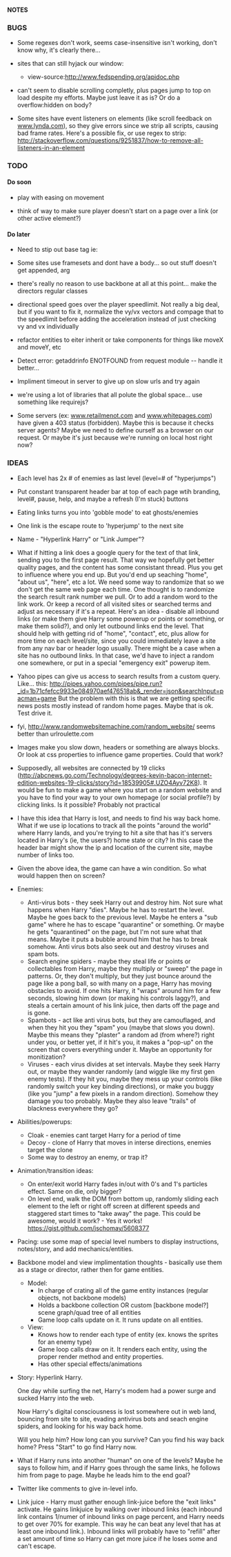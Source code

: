 #### NOTES



### BUGS

- Some regexes don't work, seems case-insensitive isn't working, don't know why, it's clearly there...

- sites that can still hyjack our window:
  - view-source:http://www.fedspending.org/apidoc.php

- can't seem to disable scrolling completly, plus pages jump to top on load despite my efforts.  Maybe just leave it as is?  Or do a overflow:hidden on body?

- Some sites have event listeners on elements (like scroll feedback on www.lynda.com), so they give errors since we strip all scripts, causing bad frame rates.  Here's a possible fix, or use regex to strip: http://stackoverflow.com/questions/9251837/how-to-remove-all-listeners-in-an-element




### TODO

#### Do soon

- play with easing on movement

- think of way to make sure player doesn't start on a page over a link (or other active element?)

#### Do later

- Need to stip out base tag ie: <base href="http://www.univ-paris1.fr/">

- Some sites use framesets and dont have a body... so out stuff doesn't get appended, arg

- there's really no reason to use backbone at all at this point... make the directors regular classes

- directional speed goes over the player speedlimit.  Not really a big deal, but if you want to fix it, normalize the vy/vx vectors and compage that to the speedlimit before adding the acceleration instead of just checking vy and vx individually

- refactor entities to eiter inherit or take components for things like moveX and moveY, etc

- Detect error: getaddrinfo ENOTFOUND from request module -- handle it better...

- Impliment timeout in server to give up on slow urls and try again 

- we're using a lot of libraries that all polute the global space... use something like requirejs?

- Some servers (ex: www.retailmenot.com and www.whitepages.com) have given a 403 status (forbidden).  Maybe this is because it checks server agents?  Maybe we need to define ourself as a browser on our request.  Or maybe it's just because we're running on local host right now?




### IDEAS

- Each level has 2x # of enemies as last level (level=# of "hyperjumps")

- Put constant transparent header bar at top of each page wtih branding, level#, pause, help, and maybe a refresh (I'm stuck) buttons

- Eating links turns you into 'gobble mode' to eat ghosts/enemies

- One link is the escape route to 'hyperjump' to the next site

- Name - "Hyperlink Harry" or "Link Jumper"?

- What if hitting a link does a google query for the text of that link, sending you to the first page result.  That way we hopefully get better quality pages, and the content has some consistant thread.  Plus you get to influence where you end up.  But you'd end up seaching "home", "about us", "here", etc a lot.  We need some way to randomize that so we don't get the same web page each time.  One thought is to randomize the search result rank number we pull.  Or to add a random word to the link work.  Or keep a record of all visited sites or searched terms and adjust as necessary if it's a repeat.  Here's an idea - disable all inbound links (or make them give Harry some powerup or points or something, or make them solid?), and only let outbound links end the level.  That should help with getting rid of "home", "contact", etc, plus allow for more time on each level/site, since you could immediately leave a site from any nav bar or header logo usually.  There might be a case when a site has no outbound links.  In that case, we'd have to inject a random one somewhere, or put in a special "emergency exit" powerup item.

- Yahoo pipes can give us access to search results from a custom query.  Like... this:
  http://pipes.yahoo.com/pipes/pipe.run?_id=1b71cfefcc9933e084970aef476518ab&_render=json&searchInput=pacman+game
  But the problem with this is that we are getting specific news posts mostly instead of random home pages.  Maybe that is ok.  Test drive it.

- fyi, http://www.randomwebsitemachine.com/random_website/   seems better than urlroulette.com

- Images make you slow down, headers or something are always blocks.  Or look at css properties to influence game properties.  Could that work?


- Supposedly, all websites are connected by 19 clicks (http://abcnews.go.com/Technology/degrees-kevin-bacon-internet-edition-websites-19-clicks/story?id=18539905#.UZO4Ayv72K8).  It would be fun to make a game where you start on a random website and you have to find your way to your own homepage (or social profile?) by clicking links.  Is it possible?  Probably not practical

- I have this idea that Harry is lost, and needs to find his way back home.  What if we use ip locations to track all the points "around the world" where Harry lands, and you're trying to hit a site that has it's servers located in Harry's (ie, the users?) home state or city?  In this case the header bar might show the ip and location of the current site, maybe number of links too.

- Given the above idea, the game can have a win condition.  So what would happen then on screen?

- Enemies:
  - Anti-virus bots - they seek Harry out and destroy him.  Not sure what happens when Harry "dies".  Maybe he has to restart the level.  Maybe he goes back to the previous level.  Maybe he enters a "sub game" where he has to escape "quarantine" or something.  Or maybe he gets "quarantined" on the page, but I'm not sure what that means.  Maybe it puts a bubble around him that he has to break somehow.  Anti virus bots also seek out and destroy viruses and spam bots.
  - Search engine spiders - maybe they steal life or points or collectables from Harry, maybe they multiply or "sweep" the page in patterns.  Or, they don't multiply, but they just bounce around the page like a pong ball, so with many on a page, Harry has moving obstacles to avoid.  If one hits Harry, it "wraps" around him for a few seconds, slowing him down (or making his controls laggy?), and steals a certain amount of his link juice, then darts off the page and is gone.
  - Spambots - act like anti virus bots, but they are camouflaged, and when they hit you they "spam" you (maybe that slows you down).  Maybe this means they "plaster" a random ad (from where?) right under you, or better yet, if it hit's you, it makes a "pop-up" on the screen that covers everything under it.  Maybe an opportunity for monitization?  
  - Viruses - each virus divides at set intervals. Maybe they seek Harry out, or maybe they wander randomly (and wiggle like my first gen enemy tests).  If they hit you, maybe they mess up your controls (like randomly switch your key binding directions), or make you buggy (like you "jump" a few pixels in a random direction).  Somehow they damage you too probably.  Maybe they also leave "trails" of blackness everywhere they go?

- Abilities/powerups:
  - Cloak - enemies cant target Harry for a period of time
  - Decoy - clone of Harry that moves in interse directions, enemies target the clone
  - Some way to destroy an enemy, or trap it?

- Animation/transition ideas:
  - On enter/exit world Harry fades in/out with 0's and 1's particles effect.  Same on die, only bigger?
  - On level end, walk the DOM from bottom up, randomly sliding each element to the left or right off screen at different speeds and staggered start times to "take away" the page.  This could be awesome, would it work? - Yes it works! https://gist.github.com/jschomay/5608377

- Pacing: use some map of special level numbers to display instructions, notes/story, and add mechanics/entities.

- Backbone model and view implimentation thoughts - basically use them as a stage or director, rather then for game entities.
  - Model: 
    - In charge of crating all of the game entity instances (regular objects, not backbone models)
    - Holds a backbone collection OR custom [backbone model?] scene graph/quad tree of all entities
    - Game loop calls update on it.  It runs update on all entities.
  - View:
    - Knows how to render each type of entity (ex. knows the sprites for an enemy type)
    - Game loop calls draw on it. It renders each entity, using the proper render method and entity properties.
    - Has other special effects/animations

- Story:
  Hyperlink Harry.  

  One day while surfing the net, Harry's modem had a power surge and sucked Harry into the web.  

  Now Harry's digital consciousness is lost somewhere out in web land, bouncing from site to site, evading antivirus bots and seach engine spiders, and looking for his way back home.

  Will you help him?  How long can you survive?  Can you find his way back home?  Press "Start" to go find Harry now.

- What if Harry runs into another "human" on one of the levels?  Maybe he says to follow him, and if Harry goes through the same links, he follows him from page to page.  Maybe he leads him to the end goal?

- Twitter like comments to give in-level info.

- Link juice - Harry must gather enough link-juice before the "exit links" activate.  He gains linkjuice by walking over inbound links (each inbound link contains 1/numer of inbound links on page percent, and Harry needs to get over 70% for example.  This way he can beat any level that has at least one inbound link.).  Inbound links will probably have to "refill" after a set amount of time so Harry can get more juice if he loses some and can't escape.